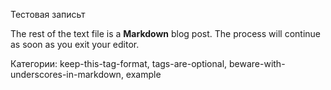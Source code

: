 Тестовая записьт

The rest of the text file is a **Markdown** blog post. The process will continue
as soon as you exit your editor.

Категории: keep-this-tag-format, tags-are-optional, beware-with-underscores-in-markdown, example
